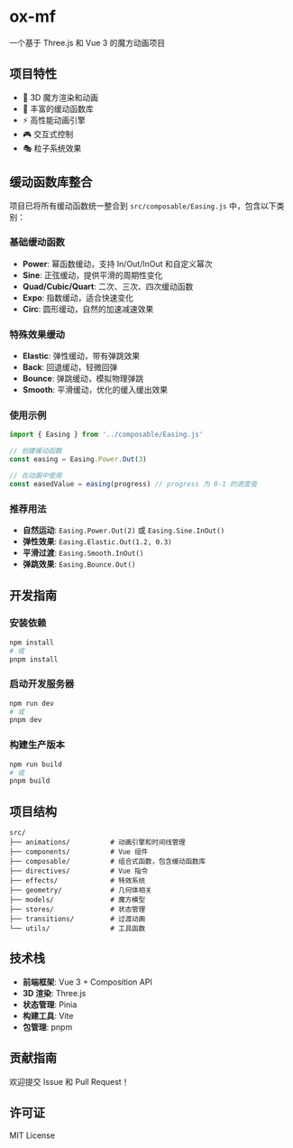 # ox-mf

一个基于 Three.js 和 Vue 3 的魔方动画项目

## 项目特性

- 🎯 3D 魔方渲染和动画
- 🎨 丰富的缓动函数库
- ⚡ 高性能动画引擎
- 🎮 交互式控制
- 🎭 粒子系统效果

## 缓动函数库整合

项目已将所有缓动函数统一整合到 `src/composable/Easing.js` 中，包含以下类别：

### 基础缓动函数
- **Power**: 幂函数缓动，支持 In/Out/InOut 和自定义幂次
- **Sine**: 正弦缓动，提供平滑的周期性变化
- **Quad/Cubic/Quart**: 二次、三次、四次缓动函数
- **Expo**: 指数缓动，适合快速变化
- **Circ**: 圆形缓动，自然的加速减速效果

### 特殊效果缓动
- **Elastic**: 弹性缓动，带有弹跳效果
- **Back**: 回退缓动，轻微回弹
- **Bounce**: 弹跳缓动，模拟物理弹跳
- **Smooth**: 平滑缓动，优化的缓入缓出效果

### 使用示例

```javascript
import { Easing } from '../composable/Easing.js'

// 创建缓动函数
const easing = Easing.Power.Out(3)

// 在动画中使用
const easedValue = easing(progress) // progress 为 0-1 的进度值
```

### 推荐用法

- **自然运动**: `Easing.Power.Out(2)` 或 `Easing.Sine.InOut()`
- **弹性效果**: `Easing.Elastic.Out(1.2, 0.3)`
- **平滑过渡**: `Easing.Smooth.InOut()`
- **弹跳效果**: `Easing.Bounce.Out()`

## 开发指南

### 安装依赖
```bash
npm install
# 或
pnpm install
```

### 启动开发服务器
```bash
npm run dev
# 或
pnpm dev
```

### 构建生产版本
```bash
npm run build
# 或
pnpm build
```

## 项目结构

```
src/
├── animations/          # 动画引擎和时间线管理
├── components/          # Vue 组件
├── composable/          # 组合式函数，包含缓动函数库
├── directives/          # Vue 指令
├── effects/             # 特效系统
├── geometry/            # 几何体相关
├── models/              # 魔方模型
├── stores/              # 状态管理
├── transitions/         # 过渡动画
└── utils/               # 工具函数
```

## 技术栈

- **前端框架**: Vue 3 + Composition API
- **3D 渲染**: Three.js
- **状态管理**: Pinia
- **构建工具**: Vite
- **包管理**: pnpm

## 贡献指南

欢迎提交 Issue 和 Pull Request！

## 许可证

MIT License
